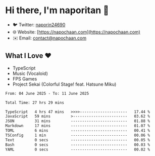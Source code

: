 # Hi there, I'm naporitan 👋

- 🐦 Twitter: [naporin24690](https://twitter.com/naporin24690)
- 🌐 Website: [https://napochaan.com](https://napochaan.com)
- ✉️ Email: [contact@napochaan.com](mailto:contact@napochaan.com)

## What I Love ❤️
- TypeScript
- Music (Vocaloid)
- FPS Games
- Project Sekai (Colorful Stage! feat. Hatsune Miku)

<!--START_SECTION:waka-->

```txt
From: 04 June 2025 - To: 11 June 2025

Total Time: 27 hrs 29 mins

TypeScript   4 hrs 47 mins   >>>>---------------------   17.44 %
JavaScript   59 mins         >------------------------   03.62 %
JSON         31 mins         -------------------------   01.88 %
Markdown     17 mins         -------------------------   01.07 %
TOML         6 mins          -------------------------   00.41 %
TSConfig     1 min           -------------------------   00.06 %
Text         0 secs          -------------------------   00.05 %
Bash         0 secs          -------------------------   00.03 %
YAML         0 secs          -------------------------   00.02 %
```

<!--END_SECTION:waka-->

